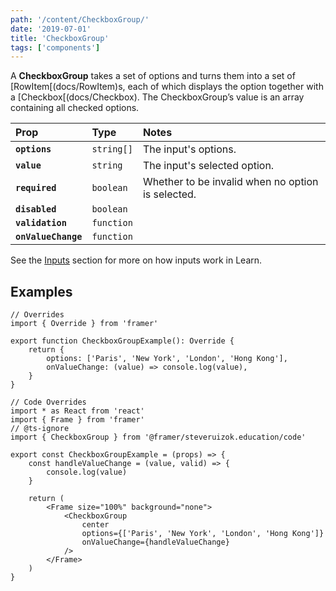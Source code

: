 ```yaml
---
path: '/content/CheckboxGroup/'
date: '2019-07-01'
title: 'CheckboxGroup'
tags: ['components']
---
```


A **CheckboxGroup** takes a set of options and turns them into a set of
[RowItem[(docs/RowItem)s, each of which displays the option together with a
[Checkbox[(docs/Checkbox). The CheckboxGroup’s value is an array containing all
checked options.

| Prop                | Type       | Notes                                             |
| :------------------ | :--------- | :------------------------------------------------ |
| **`options`**       | `string[]` | The input's options.                              |
| **`value`**         | `string`   | The input's selected option.                      |
| **`required`**      | `boolean`  | Whether to be invalid when no option is selected. |
| **`disabled`**      | `boolean`  |                                                   |
| **`validation`**    | `function` |                                                   |
| **`onValueChange`** | `function` |                                                   |

See the [Inputs](Inputs) section for more on how inputs work in Learn.

## Examples

```tsx
// Overrides
import { Override } from 'framer'

export function CheckboxGroupExample(): Override {
	return {
		options: ['Paris', 'New York', 'London', 'Hong Kong'],
		onValueChange: (value) => console.log(value),
	}
}
```

```tsx
// Code Overrides
import * as React from 'react'
import { Frame } from 'framer'
// @ts-ignore
import { CheckboxGroup } from '@framer/steveruizok.education/code'

export const CheckboxGroupExample = (props) => {
	const handleValueChange = (value, valid) => {
		console.log(value)
	}

	return (
		<Frame size="100%" background="none">
			<CheckboxGroup
				center
				options={['Paris', 'New York', 'London', 'Hong Kong']}
				onValueChange={handleValueChange}
			/>
		</Frame>
	)
}
```
